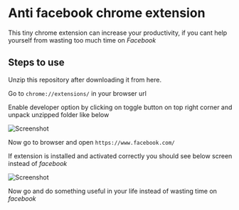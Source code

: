 # Anti facebook chrome extension

This tiny chrome extension can increase your productivity, if you cant help yourself from wasting too much time on *Facebook*

## Steps to use

Unzip this repository after downloading it from here.

Go to ```chrome://extensions/``` in your browser url

Enable developer option by clicking on toggle button on top right corner and unpack unzipped folder like below

![Screenshot](./chrome.gif "Title")

Now go to browser and open 
```https://www.facebook.com/```

If extension is installed and activated correctly you should see below screen instead of *facebook*

![Screenshot](./chrome-ext.png "Title")

Now go and do something useful in your life instead of wasting time on *facebook*

